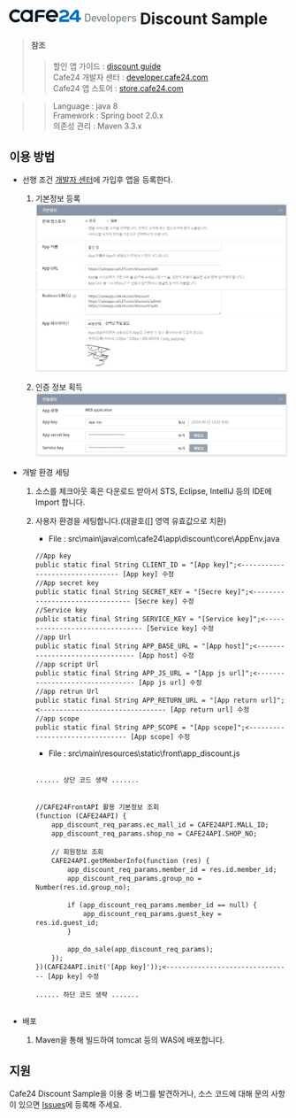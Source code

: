 ![Cafe24 개발자 센터](image/cafe24_developers.png) Discount Sample
==============================

> #### 참조
>> 할인 앱 가이드 :  [discount guide](https://developer.cafe24.com/guide/front/develop?guide_no=164)\
>> Cafe24 개발자 센터 : [developer.cafe24.com](https://developer.cafe24.com/)\
>> Cafe24 앱 스토어 : [store.cafe24.com](https://store.cafe24.com/)

> 
>> Language : java 8 \
>> Framework : Spring boot 2.0.x \
>> 의존성 관리 : Maven 3.3.x

## 이용 방법
* 선행 조건 [개발자 센터](https://developer.cafe24.com/)에 가입후 앱을 등록한다.
    1. 기본정보 등록     
        ![기본 정보 세팅](image/app_dicount_set_info.PNG)
        
    2. 인증 정보 획득
        ![인증 정보 획득](image/app_dicount_auth_info.PNG)

* 개발 환경 세팅
    1. 소스를 체크아웃 혹은 다운로드 받아서 STS, Eclipse, IntelliJ 등의 IDE에 Import 합니다.   

    2. 사용자 환경을 세팅합니다.(대괄호([] 영역 유효값으로 치환)
        * File : src\main\java\com\cafe24\app\discount\core\AppEnv.java
        ``` 
        //App key
        public static final String CLIENT_ID = "[App key]";<-------------------------------- [App key] 수정
        //App secret key
        public static final String SECRET_KEY = "[Secre key]";<-------------------------------- [Secre key] 수정
        //Service key
        public static final String SERVICE_KEY = "[Service key]";<-------------------------------- [Service key] 수정
        //app Url
        public static final String APP_BASE_URL = "[App host]";<-------------------------------- [App host] 수정
        //app script Url
        public static final String APP_JS_URL = "[App js url]";<-------------------------------- [App js url] 수정
        //app retrun Url
        public static final String APP_RETURN_URL = "[App return url]";<-------------------------------- [App return url] 수정
        //app scope
        public static final String APP_SCOPE = "[App scope]";<-------------------------------- [App scope] 수정
        ```
       * File : src\main\resources\static\front\app_discount.js
        ``` 
        
        ...... 상단 코드 생략 .......
        
       
        //CAFE24FrontAPI 활용 기본정보 조회
        (function (CAFE24API) {
            app_discount_req_params.ec_mall_id = CAFE24API.MALL_ID;
            app_discount_req_params.shop_no = CAFE24API.SHOP_NO;
    
            // 회원정보 조회
            CAFE24API.getMemberInfo(function (res) {
                app_discount_req_params.member_id = res.id.member_id;
                app_discount_req_params.group_no = Number(res.id.group_no);
    
                if (app_discount_req_params.member_id == null) {
                    app_discount_req_params.guest_key = res.id.guest_id;
                }
    
                app_do_sale(app_discount_req_params);
            });
        })(CAFE24API.init('[App key]'));<-------------------------------- [App key] 수정

        ...... 하단 코드 생략 .......


        ```


* 배포
     1. Maven을 통해 빌드하여 tomcat 등의 WAS에 배포합니다. 
     
## 지원

Cafe24 Discount Sample을 이용 중 버그를 발견하거나, 소스 코드에 대해 문의 사항이 있으면 [Issues](https://github.com/cafe24-app/app_discount_sample/issues)에 등록해 주세요.
